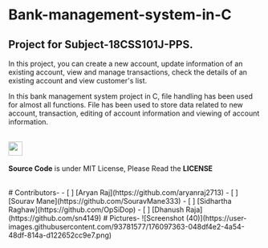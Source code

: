 # Bank-management-system-in-C

## Project for Subject-18CSS101J-PPS.
In this project, you can create a new account, update information of an existing account, view and manage transactions, check the details of an existing account and view customer's list.



In this bank management system project in C, file handling has been used for almost all functions. File has been used to store data related to new account, transaction, editing of account information and viewing of account information.



 <div align="left">
 <p>
 <br>
   <img src="https://img.shields.io/badge/License-MIT-yellow.svg?logo=Microsoft%20Word&style=for-the-badge" height="28"/><br>
   <br><strong>Source Code</strong> is under MIT License, Please Read the <strong>LICENSE</strong>
  <p>
 </div>
 <br>
# Contributors-
- [ ] [Aryan Raj](https://github.com/aryanraj2713)
- [ ] [Sourav Mane](https://github.com/SouravMane333)
- [ ] [Sidhartha Raghaw](https://github.com/OpSiDop)
- [ ] [Dhanush Raja](https://github.com/sn4149)
# Pictures-
![Screenshot (40)](https://user-images.githubusercontent.com/93781577/176097363-048df4e2-4a54-48df-814a-d122652cc9e7.png)
